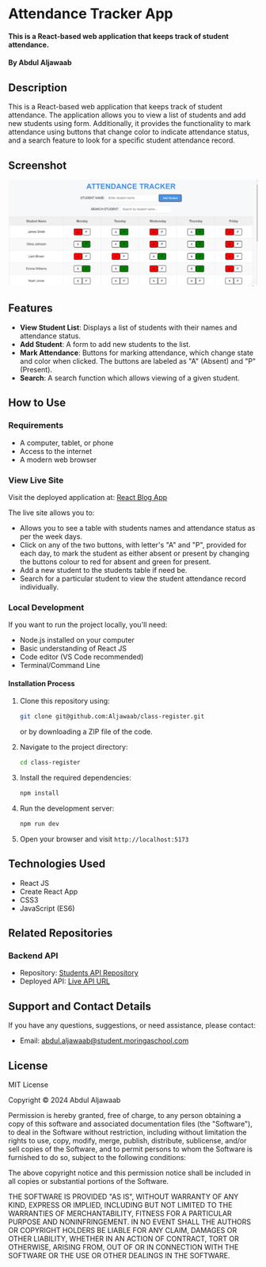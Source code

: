 # Attendance Tracker App

#### This is a React-based web application that keeps track of student attendance. 

#### By **Abdul Aljawaab**

## Description

This is a React-based web application that keeps track of student attendance. The application allows you to view a list of students and add new students using form. Additionally, it provides the functionality to mark attendance using buttons that change color to indicate attendance status, and a search feature to look for a specific student attendance record.

## Screenshot

![React Attendance Tracker App Screenshot](./React%2520tracker.png)

## Features

- **View Student List**: Displays a list of students with their names and attendance status.
- **Add Student**: A form to add new students to the list.
- **Mark Attendance**: Buttons for marking attendance, which change state and color when clicked. The buttons are labeled as "A" (Absent) and "P" (Present).
- **Search**: A search function which allows viewing of a given student.

## How to Use

### Requirements

- A computer, tablet, or phone
- Access to the internet
- A modern web browser

### View Live Site

Visit the deployed application at: [React Blog App](https://class-register-pfza70ugf-aljawaabs-projects.vercel.app/)

The live site allows you to:

- Allows you to see a table with students names and attendance status as per the week days.
- Click on any of the two buttons, with letter's "A" and "P", provided for each day, to mark the student as either absent or present by changing the buttons colour to red for absent and green for present.
- Add a new student to the students table if need be.
- Search for a particular student to view the student attendance record individually.

### Local Development

If you want to run the project locally, you'll need:

- Node.js installed on your computer
- Basic understanding of React JS
- Code editor (VS Code recommended)
- Terminal/Command Line

#### Installation Process

1. Clone this repository using:

   ```bash
   git clone git@github.com:Aljawaab/class-register.git
   ```

   or by downloading a ZIP file of the code.

2. Navigate to the project directory:

   ```bash
   cd class-register
   ```

3. Install the required dependencies:

   ```bash
   npm install
   ```

4. Run the development server:

   ```bash
   npm run dev
   ```

5. Open your browser and visit `http://localhost:5173`

## Technologies Used

- React JS
- Create React App
- CSS3
- JavaScript (ES6)

## Related Repositories

### Backend API

- Repository: [Students API Repository](https://github.com/Aljawaab/json-server-template.git)
- Deployed API: [Live API URL](https://json-server-template-t803.onrender.com)

## Support and Contact Details

If you have any questions, suggestions, or need assistance, please contact:

- Email: <abdul.aljawaab@student.moringaschool.com>

## License

MIT License

Copyright &copy; 2024 Abdul Aljawaab

Permission is hereby granted, free of charge, to any person obtaining a copy of this software and associated documentation files (the "Software"), to deal in the Software without restriction, including without limitation the rights to use, copy, modify, merge, publish, distribute, sublicense, and/or sell copies of the Software, and to permit persons to whom the Software is furnished to do so, subject to the following conditions:

The above copyright notice and this permission notice shall be included in all copies or substantial portions of the Software.

THE SOFTWARE IS PROVIDED "AS IS", WITHOUT WARRANTY OF ANY KIND, EXPRESS OR IMPLIED, INCLUDING BUT NOT LIMITED TO THE WARRANTIES OF MERCHANTABILITY, FITNESS FOR A PARTICULAR PURPOSE AND NONINFRINGEMENT. IN NO EVENT SHALL THE AUTHORS OR COPYRIGHT HOLDERS BE LIABLE FOR ANY CLAIM, DAMAGES OR OTHER LIABILITY, WHETHER IN AN ACTION OF CONTRACT, TORT OR OTHERWISE, ARISING FROM, OUT OF OR IN CONNECTION WITH THE SOFTWARE OR THE USE OR OTHER DEALINGS IN THE SOFTWARE.
